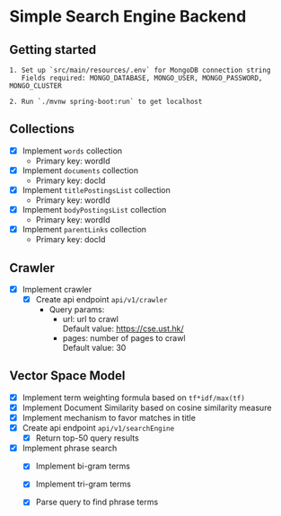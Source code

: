# Simple Search Engine Backend

## Getting started

```
1. Set up `src/main/resources/.env` for MongoDB connection string
   Fields required: MONGO_DATABASE, MONGO_USER, MONGO_PASSWORD, MONGO_CLUSTER
   
2. Run `./mvnw spring-boot:run` to get localhost  
```

## Collections

- [X] Implement `words` collection
    - Primary key: wordId
- [X] Implement `documents` collection
    - Primary key: docId
- [X] Implement `titlePostingsList` collection
    - Primary key: wordId
- [X] Implement `bodyPostingsList` collection
    - Primary key: wordId
- [X] Implement `parentLinks` collection
    - Primary key: docId

## Crawler

- [X] Implement crawler
    - [X] Create api endpoint `api/v1/crawler`
        - Query params:
            - url: url to crawl  
              Default value: https://cse.ust.hk/
            - pages: number of pages to crawl  
              Default value: 30

## Vector Space Model

- [X] Implement term weighting formula based on `tf*idf/max(tf)`
- [X] Implement Document Similarity based on cosine similarity measure
- [X] Implement mechanism to favor matches in title
- [X] Create api endpoint `api/v1/searchEngine`
    - [X] Return top-50 query results
- [X] Implement phrase search
    - [X] Implement bi-gram terms
    - [X] Implement tri-gram terms
    - [X] Parse query to find phrase terms
 
